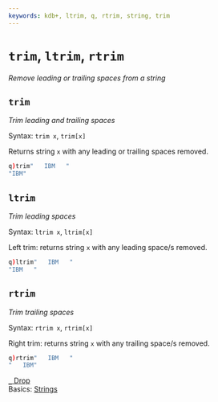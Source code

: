```yaml
---
keywords: kdb+, ltrim, q, rtrim, string, trim
---
```


# `trim`, `ltrim`, `rtrim`

_Remove leading or trailing spaces from a string_



## `trim`

_Trim leading and trailing spaces_

Syntax: `trim x`, `trim[x]`

Returns string `x` with any leading or trailing spaces removed.

```q
q)trim"   IBM   "
"IBM"
```


## `ltrim`

_Trim leading spaces_

Syntax: `ltrim x`, `ltrim[x]`

Left trim: returns string `x` with any leading space/s removed.

```q
q)ltrim"   IBM   "
"IBM   "
```


## `rtrim`

_Trim trailing spaces_

Syntax: `rtrim x`, `rtrim[x]`

Right trim: returns string `x` with any trailing space/s removed. 

```q
q)rtrim"   IBM   "
"   IBM"
```



<i class="far fa-hand-point-right"></i> 
[`_` Drop](drop.md)  
Basics: [Strings](../basics/strings.md)

